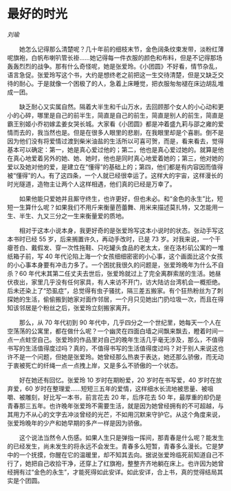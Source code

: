 # 最好的时光

*刘瑜*

　　她怎么记得那么清楚呢？几十年前的细枝末节，金色阔条纹束发带，淡粉红薄呢旗袍，白帆布喇叭管长褂……她记得每一件衣服的颜色和布料，但是不记得那场轰轰烈烈的战争。那有什么奇怪呢，她是张爱玲。《小团圆》不好看，情节杂乱，语言急促。张爱玲写这个书，大约是想终老之前把这一生交待清楚，但是又缺乏交待的耐心。于是就像一个困极了的人，急着上床睡觉，把衣服匆匆褪在床边胡乱堆成一团。

　　缺乏耐心又实属自然。隔着大半生和千山万水，去回顾那个女人的小心动和更小的心碎，哪里是自己的前半生，简直是自己的前生，简直是别人的前生，简直是霸王别姬小乔初嫁孟姜女哭长城。大家看《小团圆》都是冲着盛九莉与邵之雍的爱情而去的，我当然也是。但是在很多人眼里的悲剧，在我眼里却是个喜剧。倒不是因为他们没有将爱情过渡到柴米油盐的生活所以可喜可贺，而是，看来看去，觉得基本可以确定：第一，她是真心爱过他的；第二，他也是真心爱过她的。就算是他在真心地爱着另外的她、她、她时，他也是同时真心地爱着她的；第三，他对她的爱以及她对他的爱，是建立在“懂得”的基础上的；第四，他们都是有内容因而值得被“懂得”的人。有了这四条，一个人就已经很幸运了。这样大的宇宙，这样漫长的时光隧道，造物主让两个人这样相遇，他们真的已经是万幸了。

　　如果他能只爱她并且厮守终生，也许更好，但也未必。和“金色的永生”比，短短一生算什么呢？如果我们不用斤来衡量芭蕾舞、用米来描述莫扎特，又怎能用一生、半生、九又三分之一生来衡量爱的质地。

　　相对于这本小说本身，我更好奇的是张爱玲写这本小说时的状态。张动手写这本书时已经 55 岁，后来搁置许久，再动手改时，已是 73 岁。对我来说，一个干瘪苍白、戴假发、穿一次性拖鞋、只吃罐头食品的老太太，坐在洛杉矶公寓的一堆纸箱子前，写 40 年代沦陷上海一个女孩细细密密的小心事，这个画面比这个女孩的小心事本身要有冲击力多了。一个困扰我很久的问题是，张爱玲晚年为什么不自杀？60 年代末其第二任丈夫去世后，张爱玲就过上了完全离群索居的生活。她昼伏夜出，家里几乎没有任何家具，有人来访不开门，访大陆访台湾机会一概拒绝。后未还染上了“恐虱症”，总觉得有虫子骚扰，隔三差五搬家。有个狂热粉丝为了刺探她的生活，偷偷搬到她家对面作邻居，一个月只见她出门扔垃圾一次，而且在得知该邻居是个粉丝之后，张爱玲立刻搬家离开。

　　那么，从 70 年代初到 90 年代中，几乎四分之一个世纪里，她每天一个人在空荡荡的公寓里，都在做什么呢？一个幽灵在四面白墙之间飘来飘去，瞪着时间一点一点蛀空自己。张爱玲的作品里对自己的晚年生活几乎毫无涉及，那么，不值得书写的生活值得度过吗？真的，不值得书写的生活值得度过吗？对于别人来说这也许不是一个问题，但她是张爱玲。她曾经那么热衷于表达，她还那么骄傲，而无动于衷被死亡的纤绳一点一点拽上岸，又是多么不骄傲的一个状态。

　　好在她还有回忆。张爱玲 10 岁时在期盼爱，20 岁时在书写爱，40 岁时在放弃爱，60 岁时在整理爱……短短三五年的爱情，这样细水长流地被思量、被咀嚼、被雕刻，好比写一本书，前言花去 20 年，后序花去 50 年，最厚重的却仍是青春那三五年。也许晚年张爱玲不需要生活，就是因为她曾经拥有的不可超越，与其用力不从心的文字去冲淡曾经的光芒，不如用沉默来守护它。从这个角度来说，张爱玲晚年的少产和她早期的多产一样是因为骄傲。

　　这个说法当然令人伤感。如果人生只是弹指一挥间，那青春是什么呢？能发生的已经发生，尚未发生的将永远不会发生。青春多么短暂，青春多么漫长。它是梦中的一个抚摸，你醒在它的温暖里，却不知其去向。据说张爱玲临死前知道自己不行了，她把自己收拾干净，还穿上了红旗袍，整整齐齐地躺在床上。也许因为她曾经拥有过“金色的永生”，才能死得如此安详。如此安详，合上书，真的觉得结局其实是个团圆。